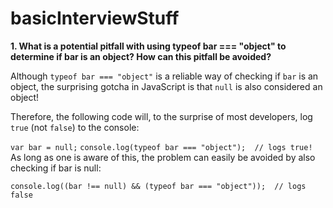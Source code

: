 # basicInterviewStuff

**1. What is a potential pitfall with using typeof bar === "object" to determine if bar is an object? How can this pitfall be avoided?**

Although `typeof bar === "object"` is a reliable way of checking if `bar` is an object, the surprising gotcha in JavaScript is that `null` is also considered an object!

Therefore, the following code will, to the surprise of most developers, log `true` (not `false`) to the console:

`var bar = null;`
`console.log(typeof bar === "object");  // logs true!`
As long as one is aware of this, the problem can easily be avoided by also checking if bar is null:

`console.log((bar !== null) && (typeof bar === "object"));  // logs false`